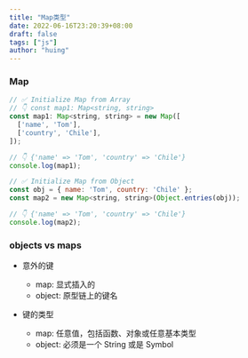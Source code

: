 ```yaml
---
title: "Map类型"
date: 2022-06-16T23:20:39+08:00
draft: false
tags: ["js"]
author: "huing"
---
```


### Map

```js
// ✅ Initialize Map from Array
// 👇️ const map1: Map<string, string>
const map1: Map<string, string> = new Map([
  ['name', 'Tom'],
  ['country', 'Chile'],
]);

// 👇️ {'name' => 'Tom', 'country' => 'Chile'}
console.log(map1);

// ✅ Initialize Map from Object
const obj = { name: 'Tom', country: 'Chile' };
const map2 = new Map<string, string>(Object.entries(obj));

// 👇️ {'name' => 'Tom', 'country' => 'Chile'}
console.log(map2);
```

### objects vs maps

- 意外的键

  - map: 显式插入的
  - object: 原型链上的键名

- 键的类型
  - map: 任意值，包括函数、对象或任意基本类型
  - object: 必须是一个 String 或是 Symbol

